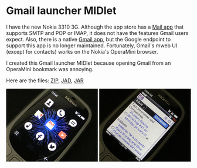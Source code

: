 # Gmail launcher MIDlet

I have the new Nokia 3310 3G. Although the app store has a [Mail app](http://ovi.sigma.apps.bemobi.com/en_us/mail_mailnokiaall.html) that supports SMTP and POP or IMAP, it does not have the features Gmail users expect. Also, there is a native [Gmail app](http://boostapps.com/apps/gmail-2-0-6), but the Google endpoint to support this app is no longer maintained. Fortunately, Gmail's mweb UI (except for contacts) works on the Nokia's OperaMini browser.

I created this Gmail launcher MIDlet because opening Gmail from an OperaMini bookmark was annoying.

Here are the files:
[ZIP](https://raw.githubusercontent.com/woodie/gmail/master/dist/Gmail.zip),
[JAD](https://raw.githubusercontent.com/woodie/gmail/master/dist/Gmail.jad),
[JAR](https://raw.githubusercontent.com/woodie/gmail/master/dist/Gmail.jar)

<img src="https://raw.githubusercontent.com/woodie/gmail/master/docs/icons.png" width="250"> <img
     src="https://raw.githubusercontent.com/woodie/gmail/master/docs/gmail.png" width="250">
